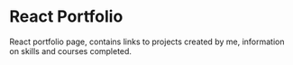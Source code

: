 # React Portfolio
React portfolio page, contains links to projects created by me, information on skills and courses completed.
